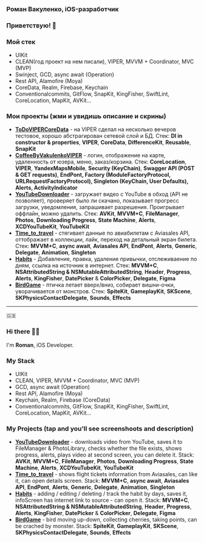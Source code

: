 ### Роман Вакуленко, iOS-разработчик
### Приветствую! 👋 

### Мой стек

* UIKit
* CLEAN(год проект на нем писали), VIPER, MVVM + Coordinator, MVC (MVP)
* Swinject, GCD, async await (Operation)
* Rest API, Alamofire (Moya)
* CoreData, Realm, Firebase, Keychain
* Сonventionalcommits, GitFlow, SnapKit, KingFisher, SwiftLint, CoreLocation, MapKit, AVKit...

### Мои проекты (жми и увидишь описание и скрины)
* [**ToDoVIPERCoreData**](https://github.com/RomanVakulenko/ToDoVIPERCoreData) - на VIPER сделал на несколько вечеров тестовое, хорошо абстрагирован сетевой слой и БД. Стек: **DI in constructor & properties**, **VIPER**, **CoreData**, **DifferenceKit**, **Reusable**, **SnapKit**
* [**CoffeeByVakulenkoVIPER**](https://github.com/RomanVakulenko/CoffeeByVakulenkoVIPER) - логин, отображение на карте, удаленность от юзера, меню, заказ/корзина. Стек: **CoreLocation**, **VIPER**, **YandexMapsMobile**, **Security (KeyChain)**, **Swagger API (POST & GET requests)**, **EndPont, Factory (ModuleFactoryProtocol, URLRequestFactoryProtocol), Singleton (KeyChain, User Defaults), Alerts, ActivityIndicator**
* [**YouTubeDownloader**](https://github.com/RomanVakulenko/YouTubeDownloader) - загружает видео с YouTube в обход (API не позволяет), проверяет было ли скачано, показывает прогресс загрузки, уведомления, запрашивает разрешения. Проигрывает оффлайн, можно удалить. Стек:  **AVKit**, **MVVM+С**, **FileManager**, **Photos**, **Downloading Progress**, **State Machine**, **Alerts**, **XCDYouTubeKit**, **YouTubeKit** 
* [**Time_to_travel**](https://github.com/RomanVakulenko/Time_to_travel) - стягивает данные по авиабилетам с Aviasales API, оттображает в коллекции, лайк, переход на детальный экран билета. Стек: **MVVM+C**, **async await**, **Aviasales API**, **EndPont**, **Alerts**, **Generic**, **Delegate**, **Animation**, **Singleton**
* [**Habits**](https://github.com/RomanVakulenko/Habits) - Добавление, правка, удаление привычки, отслеживаение по дням, ссылка на источник в интернет. Стек: **MVVM+C**, **NSAttributedString & NSMutableAttributedString**, **Header**, **Progress**, **Alerts**, **KingFisher**, **DatePicker** & **ColorPicker**, **Delegate**, **Figma**
* [**BirdGame**](https://github.com/RomanVakulenko/BirdGame) - птичка летает вверх/вниз, собирает вишни-очки, уворачивается от монстров. Стек: **SpiteKit**, **GameplayKit**, **SKScene**, **SKPhysicsContactDelegate**, **Sounds**, **Effects**



---


🇬🇧
### Hi there 👋🏼

I'm **Roman**, iOS Developer.

### My Stack
* UIKit
* CLEAN, VIPER, MVVM + Coordinator, MVC (MVP)
* GCD, async await (Operation)
* Rest API, Alamofire (Moya)
* Keychain, Realm, Firebase (CoreData)
* Сonventionalcommits, GitFlow, SnapKit, KingFisher, SwiftLint, CoreLocation, MapKit, AVKit...


### My Projects (tap and you'll see screenshoots and description)
* [**YouTubeDownloader**](https://github.com/RomanVakulenko/YouTubeDownloader) - downloads video from YouTube, saves it to FileManager & PhotoLibrary, checks whether the file exists, shows progress, alerts, plays video at second screen, you can delete it. Stack:  **AVKit**, **MVVM+С**, **FileManager**, **Photos**, **Downloading Progress**, **State Machine**, **Alerts**, **XCDYouTubeKit**, **YouTubeKit**  
* [**Time_to_travel**](https://github.com/RomanVakulenko/Time_to_travel) - shows flight tickets information from Aviasales, can like it, can open details screen. Stack: **MVVM+C**, **async await**, **Aviasales API**, **EndPont**, **Alerts**, **Generic**, **Delegate**, **Animation**, **Singleton**
* [**Habits**](https://github.com/RomanVakulenko/Habits) - adding / editing / deleting / track the habit by days, saves it, infoScreen has internet link to source - can open it. Stack: **MVVM+C**, **NSAttributedString & NSMutableAttributedString**, **Header**, **Progress**, **Alerts**, **KingFisher**, **DatePicker** & **ColorPicker**, **Delegate**, **Figma**
* [**BirdGame**](https://github.com/RomanVakulenko/BirdGame) - bird moving up-down, collecting cherries, taking points, can be crached by monster. Stack: **SpiteKit**, **GameplayKit**, **SKScene**, **SKPhysicsContactDelegate**, **Sounds**, **Effects**
